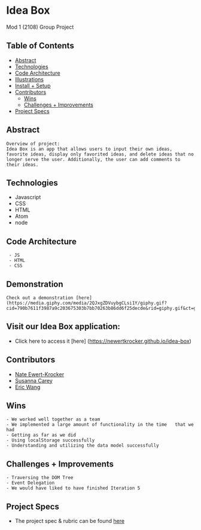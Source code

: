 # Idea Box
Mod 1 (2108) Group Project


## Table of Contents
  - [Abstract](#abstract)
  - [Technologies](#technologies)
  - [Code Architecture](#code-architecture)
  - [Illustrations](#illustrations)
  - [Install + Setup](#set-up)
  - [Contributors](#contributors)
	- [Wins](#wins)
	- [Challenges + Improvements](#challenges-+-Improvements)
  - [Project Specs](#project-specs)

## Abstract
	Overview of project:
	Idea Box is an app that allows users to input their own ideas, favorite ideas, display only favorited ideas, and delete ideas that no longer serve the user. Additionally, the user can add comments to their ideas.

## Technologies
  - Javascript
  - CSS
  - HTML
  - Atom
  - node


## Code Architecture
	 - JS
	 - HTML
	 - CSS
	

## Demonstration 

	Check out a demonstration [here] (https://media.giphy.com/media/2QJxgZDVuybgCLsi1Y/giphy.gif?cid=790b7611f3987a9c203675303b7bb70263b86dd6f25decde&rid=giphy.gif&ct=g)

## Visit our Idea Box application:
- Click here to access it [here] (https://newertkrocker.github.io/idea-box)


## Contributors
  - [Nate Ewert-Krocker](https://github.com/NEwertKrocker)
  - [Susanna Carey](https://github.com/susannaopal)
  - [Eric Wang](https://github.com/ewang0)

## Wins
	- We worked well together as a team 
	- We implemented a large amount of functionality in the time   that we had
	- Getting as far as we did
	- Using localStorage successfully 
	- Understanding and utilizing the data model successfully

## Challenges + Improvements
	- Traversing the DOM Tree 
	- Event Delegation 
	- We would have liked to have finished Iteration 5


## Project Specs
  - The project spec & rubric can be found [here](https://frontend.turing.edu/projects/module-1/ideabox-group.html)
